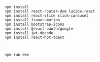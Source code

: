 <pre><code>
npm install
npm install react-router-dom lucide-react
npm install react-slick slick-carousel
npm install framer-motion
npm install bootstrap-icons
npm install @react-oauth/google
npm install jwt-decode
npm install react-hot-toast



npm run dev
</code></pre>
